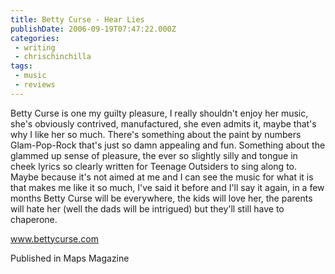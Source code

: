 ```yaml
---
title: Betty Curse - Hear Lies
publishDate: 2006-09-19T07:47:22.000Z
categories:
 - writing
 - chrischinchilla
tags: 
 - music 
 - reviews
---
```


Betty Curse is one my guilty pleasure, I really shouldn't enjoy her music, she's obviously contrived, manufactured, she even admits it, maybe that's why I like her so much. There's something about the paint by numbers Glam-Pop-Rock that's just so damn appealing and fun. Something about the glammed up sense of pleasure, the ever so slightly silly and tongue in cheek lyrics so clearly written for Teenage Outsiders to sing along to. Maybe because it's not aimed at me and I can see the music for what it is that makes me like it so much, I've said it before and I'll say it again, in a few months Betty Curse will be everywhere, the kids will love her, the parents will hate her (well the dads will be intrigued) but they'll still have to chaperone.

<a href='https://www.bettycurse.com' target='_blank'>www.bettycurse.com</a>

Published in Maps Magazine
